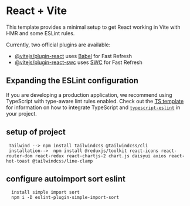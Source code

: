 # React + Vite

This template provides a minimal setup to get React working in Vite with HMR and some ESLint rules.

Currently, two official plugins are available:

- [@vitejs/plugin-react](https://github.com/vitejs/vite-plugin-react/blob/main/packages/plugin-react) uses [Babel](https://babeljs.io/) for Fast Refresh
- [@vitejs/plugin-react-swc](https://github.com/vitejs/vite-plugin-react/blob/main/packages/plugin-react-swc) uses [SWC](https://swc.rs/) for Fast Refresh

## Expanding the ESLint configuration

If you are developing a production application, we recommend using TypeScript with type-aware lint rules enabled. Check out the [TS template](https://github.com/vitejs/vite/tree/main/packages/create-vite/template-react-ts) for information on how to integrate TypeScript and [`typescript-eslint`](https://typescript-eslint.io) in your project.

## setup of project

```
 Tailwind --> npm install tailwindcss @tailwindcss/cli
 installation-->  npm install @reduxjs/toolkit react-icons react-router-dom react-redux react-chartjs-2 chart.js daisyui axios react-hot-toast @tailwindcss/line-clamp
```

## configure autoimport sort eslint
```
  install simple import sort
  npm i -D eslint-plugin-simple-import-sort
```